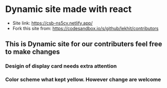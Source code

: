 # Dynamic site made with react
- Site link:
https://csb-ns5cv.netlify.app/
- Fork this site from: https://codesandbox.io/s/github/lekhit/contributors
## This is Dynamic site for our contributers feel free to make changes
### Desigin of display card needs extra attention
### Color scheme what kept yellow. However change are welcome 
